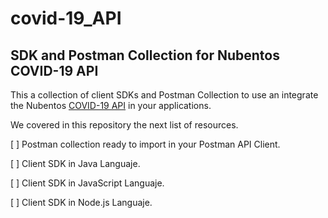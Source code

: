 # covid-19_API
## SDK and Postman Collection for Nubentos COVID-19 API
This a collection of client SDKs and Postman Collection to use an integrate the Nubentos [COVID-19 API](https://apimarket.nubentos.com/store/apis/info?name=API-nCoV2019&version=2.0.0&provider=owner-AT-nubentos.com&tenant=nubentos.com&utm_source=postman&utm_medium=documentacion&utm_campaign=workflow&utm_content=doc)  in your applications.

We covered in this repository the next list of resources.

[ ] Postman collection ready to import in your Postman API Client.

[ ] Client SDK in Java Languaje.

[ ] Client SDK in JavaScript Languaje.

[ ] Client SDK in Node.js Languaje.


